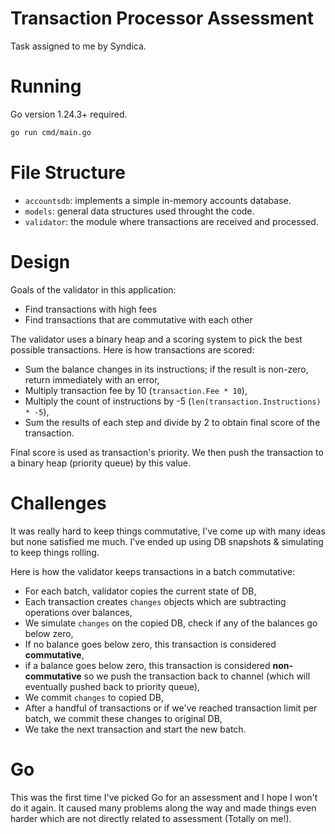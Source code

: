 # Transaction Processor Assessment
Task assigned to me by Syndica.

# Running
Go version 1.24.3+ required.

```sh
go run cmd/main.go
```

# File Structure
- `accountsdb`: implements a simple in-memory accounts database.
- `models`: general data structures used throught the code.
- `validator`: the module where transactions are received and processed.

# Design
Goals of the validator in this application:
- Find transactions with high fees
- Find transactions that are commutative with each other

The validator uses a binary heap and a scoring system to pick the best possible transactions.
Here is how transactions are scored:
* Sum the balance changes in its instructions; if the result is non-zero, return immediately with an error,
* Multiply transaction fee by 10 (`transaction.Fee * 10`),
* Multiply the count of instructions by -5 (`len(transaction.Instructions) * -5`),
* Sum the results of each step and divide by 2 to obtain final score of the transaction.

Final score is used as transaction's priority. We then push the transaction to
a binary heap (priority queue) by this value.

# Challenges
It was really hard to keep things commutative, I've come up with many ideas but none satisfied me much.
I've ended up using DB snapshots & simulating to keep things rolling.

Here is how the validator keeps transactions in a batch commutative:
* For each batch, validator copies the current state of DB,
* Each transaction creates `changes` objects which are subtracting operations over balances,
* We simulate `changes` on the copied DB, check if any of the balances go below zero,
* If no balance goes below zero, this transaction is considered **commutative**,
* if a balance goes below zero, this transaction is considered **non-commutative** so we push the transaction back to channel (which will eventually pushed back to priority queue),
* We commit `changes` to copied DB,
* After a handful of transactions or if we've reached transaction limit per batch, we commit these changes to original DB,
* We take the next transaction and start the new batch.

# Go
This was the first time I've picked Go for an assessment and I hope I won't do it again. It caused many problems along the way and made things even harder which are not directly related to assessment (Totally on me!).
